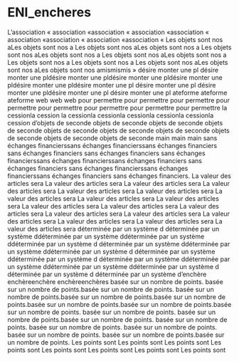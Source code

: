 # ENI_encheres
L’association « association «association « association «association « association «association « association «association « Les objets sont nos aLes objets sont nos a Les objets sont nos aLes objets sont nos a Les objets sont nos aLes objets sont nos a Les objets sont nos aLes objets sont nos a Les objets sont nos a Les objets sont nos a Les objets sont nos aLes objets sont nos aLes objets sont nos amismismis » désire monter une pl désire monter une pldésire monter une pldésire monter une pldésire monter une pldésire monter une pldésire monter une pl désire monter une pl désire monter une pldésire monter une pl désire monter une pl ateforme ateforme ateforme web web web pour permettre pour permettre pour permettre pour permettre pour permettre pour permettre pour permettre pour permettre la cessionla cession la cessionla cessionla cessionla cessionla cessionla cession d’objets de seconde objets de seconde objets de seconde objets de seconde objets de seconde objets de seconde objets de seconde objets de seconde objets de seconde objets de seconde main main main sans échanges financierssans échanges financierssans échanges financiers sans échanges financiers sans échanges financiers sans échanges financierssans échanges financierssans échanges financiers sans échanges financiers sans échanges financierssans échanges financierssans échanges financiers sans échanges financiers. La valeur des articles sera La valeur des articles sera La valeur des articles sera La valeur des articles sera La valeur des articles sera La valeur des articles sera La valeur des articles sera La valeur des articles sera La valeur des articles sera La valeur des articles sera La valeur des articles sera La valeur des articles sera La valeur des articles sera La valeur des articles sera La valeur des articles sera La valeur des articles sera La valeur des articles sera La valeur des articles sera déterminée par un système d déterminée par un système ddéterminée par un système ddéterminée par un système ddéterminée par un système d déterminée par un système ddéterminée par un système ddéterminée par un système d déterminée par un système ddéterminée par un système d déterminée par un système ddéterminée par un système ddéterminée par un système ddéterminée par un système d déterminée par un système d déterminée par un système d’enchère enchèreenchère enchèreenchères basée sur un nombre de points. basée sur un nombre de points.basée sur un nombre de points. basée sur un nombre de points.basée sur un nombre de points.basée sur un nombre de points.basée sur un nombre de points.basée sur un nombre de points.basée sur un nombre de points. basée sur un nombre de points. basée sur un nombre de points.basée sur un nombre de points. basée sur un nombre de points. basée sur un nombre de points. basée sur un nombre de points. basée sur un nombre de points. basée sur un nombre de points.basée sur un nombre de points. Les points sont Les points sont Les points sont Les points sont Les points sont Les points sont Les points sont Les points sont

